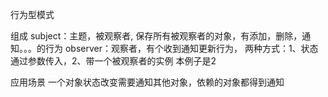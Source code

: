 行为型模式

组成
    subject：主题，被观察者, 保存所有被观察者的对象，有添加，删除，通知。。。的行为
    observer：观察者，有个收到通知更新行为， 
        两种方式：1、状态通过参数传入，2、带一个被观察者的实例   本例子是2
    

应用场景
    一个对象状态改变需要通知其他对象，依赖的对象都得到通知
    